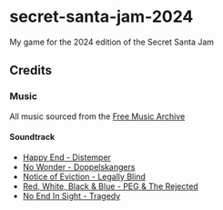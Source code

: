 # secret-santa-jam-2024
My game for the 2024 edition of the Secret Santa Jam

## Credits

### Music

All music sourced from the [Free Music Archive](https://freemusicarchive.org/)

#### Soundtrack

- [Happy End - Distemper](https://freemusicarchive.org/music/Distemper/My_Underground/11_-_Distemper_-_Happy_end/)
- [No Wonder - Doppelskangers](https://freemusicarchive.org/music/Doppelskangers/Shamoflage/Doppelskangers_-_Shamoflage_-_09_No_Wonder/)
- [Notice of Eviction - Legally Blind](https://freemusicarchive.org/music/Legally_Blind/Legally_Blind/04_-_Notice_of_Eviction/)
- [Red, White, Black & Blue - PEG & The Rejected](https://freemusicarchive.org/music/PEG__The_Rejected/2nd_Set/Red_White_Black__Blue/)
- [No End In Sight - Tragedy](https://freemusicarchive.org/music/Tragedy/Tragedy_Live_on_KBOO/No_End_In_Sight/)
